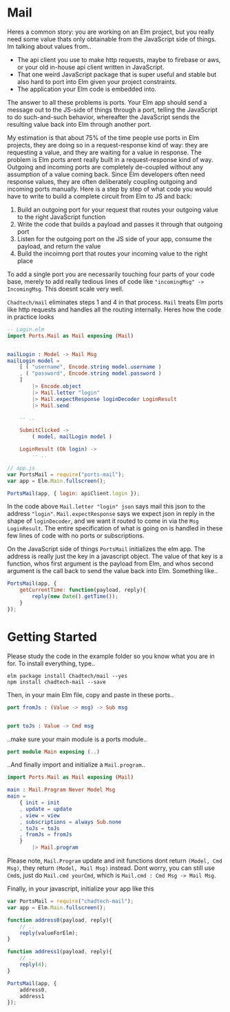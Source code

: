 # Mail

Heres a common story: you are working on an Elm project, but you really need some value thats only obtainable from the JavaScript side of things. Im talking about values from..
- The api client you use to make http requests, maybe to firebase or aws, or your old in-house api client written in JavaScript.
- That one weird JavaScript package that is super useful and stable but also hard to port into Elm given your project constraints.
- The application your Elm code is embedded into.

The answer to all these problems is ports. Your Elm app should send a message out to the JS-side of things through a port, telling the JavaScript to do such-and-such behavior, 
whereafter the JavaScript sends the resulting value back into Elm through another port.

My estimation is that about 75% of the time people use ports in Elm projects, they are doing so in a request-response kind of way: they are requesting a value, and they are waiting for a value in response. The problem is Elm ports arent really built in a request-response kind of way. Outgoing and incoming ports are completely de-coupled without any assumption of a value coming back. Since Elm developers often need response values, they are often deliberately coupling outgoing and incoming ports manually. Here is a step by step of what code you would have to write to build a complete circuit from Elm to JS and back:

1. Build an outgoing port for your request that routes your outgoing value to the right JavaScript function
2. Write the code that builds a payload and passes it through that outgoing port
3. Listen for the outgoing port on the JS side of your app, consume the payload, and return the value
4. Build the incoimng port that routes your incoming value to the right place

To add a single port you are necessarily touching four parts of your code base, merely to add really tedious lines of code like `"incomingMsg" -> IncomingMsg`. This doesnt scale very well.

`Chadtech/mail` eliminates steps 1 and 4 in that process. `Mail` treats Elm ports like http requests and handles all the routing internally. Heres how the code in practice looks

```elm
-- Login.elm
import Ports.Mail as Mail exposing (Mail)


mailLogin : Model -> Mail Msg
mailLogin model =
    [ ( "username", Encode.string model.username )
    , ( "password", Encode.string model.password )
    ]
        |> Encode.object
        |> Mail.letter "login"
        |> Mail.expectResponse loginDecoder LoginResult
        |> Mail.send

    -- ..

    SubmitClicked ->
        ( model, mailLogin model )

    LoginResult (Ok login) ->
        -- ..
```
```js
// app.js
var PortsMail = require("ports-mail");
var app = Elm.Main.fullscreen();

PortsMail(app, { login: apiClient.login });
```

In the code above `Mail.letter "login" json` says mail this json to the address `"login"`. `Mail.expectResponse` says we expect json in reply in the shape of `loginDecoder`, and we want it routed to come in via the `Msg` `LoginResult`. The entire specification of what is going on is handled in these few lines of code with no ports or subscriptions.

On the JavaScript side of things `PortsMail` initializes the elm app. The address is really just the key in a javascript object. The value of that key is a function, whos first argument is the payload from Elm, and whos second argument is the call back to send the value back into Elm. Something like..

```js
PortsMail(app, { 
    getCurrentTime: function(payload, reply){
        reply(new Date().getTime());
    }
});
```

# Getting Started

Please study the code in the example folder so you know what you are in for. To install everything, type..

```
elm package install Chadtech/mail --yes
npm install chadtech-mail --save
```

Then, in your main Elm file, copy and paste in these ports..

```elm
port fromJs : (Value -> msg) -> Sub msg


port toJs : Value -> Cmd msg
```

..make sure your main module is a ports module..

```elm
port module Main exposing (..)
```

..And finally import and initialize a `Mail.program`..

```elm
import Ports.Mail as Mail exposing (Mail)

main : Mail.Program Never Model Msg
main =
    { init = init
    , update = update
    , view = view
    , subscriptions = always Sub.none
    , toJs = toJs
    , fromJs = fromJs
    }
        |> Mail.program
```

Please note, `Mail.Program` update and init functions dont return `(Model, Cmd Msg)`, they return `(Model, Mail Msg)` instead. Dont worry, you can still use `Cmd`s, just do `Mail.cmd yourCmd`, which is `Mail.cmd : Cmd Msg -> Mail Msg`.

Finally, in your javascript, initialize your app like this

```js
var PortsMail = require("chadtech-mail");
var app = Elm.Main.fullscreen();

function address0(payload, reply){
    // ..
    reply(valueForElm);
}

function address1(payload, reply){
    // ..
    reply(4);
}

PortsMail(app, { 
    address0,
    address1
});
```


